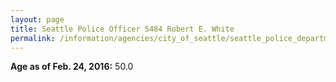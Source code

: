 ```yaml
---
layout: page
title: Seattle Police Officer 5484 Robert E. White
permalink: /information/agencies/city_of_seattle/seattle_police_department/copbook/5484/
---
```


**Age as of Feb. 24, 2016:** 50.0
